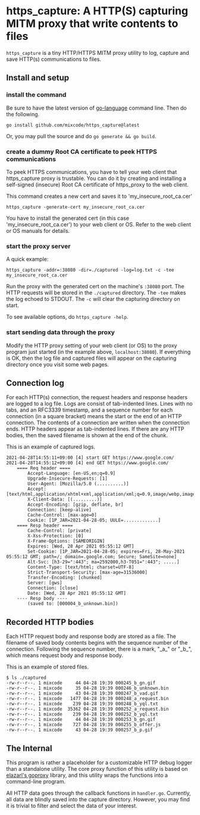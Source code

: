 
# https\_capture: A HTTP(S) capturing MITM proxy that write contents to files

`https_capture` is a tiny HTTP/HTTPS MITM proxy utility to log, capture and save HTTP(s) communications to files.


## Install and setup

### install the command
Be sure to have the latest version of [go-language](https://golang.org/) command line.
Then do the following.
```
go install github.com/mixcode/https_capture@latest
```

Or, you may pull the source and do `go generate && go build`.


### create a dummy Root CA certificate to peek HTTPS communications

To peek HTTPS communications, you have to tell your web client that https\_capture proxy is trustable. You can do it by creating and installing a self-signed (insecure) Root CA certificate of https\_proxy to the web client.

This command creates a new cert and saves it to 'my\_insecure\_root\_ca.cer'
```
https_capture -generate-cert my_insecure_root_ca.cer
```

You have to install the generated cert (in this case 'my\_insecure\_root\_ca.cer') to your web client or OS. Refer to the web client or OS manuals for details.


### start the proxy server

A quick example:
```
https_capture -addr=:38080 -dir=./captured -log=log.txt -c -tee my_insecure_root_ca.cer
```

Run the proxy with the generated cert on the machine's `:38080` port. The HTTP requests will be stored in the `./captured` directory. The `-tee` makes the log echoed to STDOUT. The `-c` will clear the capturing directory on start.

To see available options, do `https_capture -help`.


### start sending data through the proxy

Modify the HTTP proxy setting of your web client (or OS) to the proxy program just started (in the example above, `localhost:38080`). If everything is OK, then the log file and captured files will appear on the capturing directory once you visit some web pages.


## Connection log

For each HTTP(s) connection, the request headers and response headers are logged to a log file. 
Logs are consist of tab-indented lines.
Lines with no tabs, and an RFC3339 timestamp, and a sequence number for each connection (in a square bracket) means the start or the end of an HTTP connection.
The contents of a connection are written when the connection ends. HTTP headers appear as tab-indented lines.
If there are any HTTP bodies, then the saved filename is shown at the end of the chunk.


This is an example of captured logs.
```
2021-04-28T14:55:11+09:00 [4] start GET https://www.google.com/
2021-04-28T14:55:12+09:00 [4] end GET https://www.google.com/
	==== Req header ====
		Accept-Language: [en-US,en;q=0.9]
		Upgrade-Insecure-Requests: [1]
		User-Agent: [Mozilla/5.0 (..........)]
		Accept: [text/html,application/xhtml+xml,application/xml;q=0.9,image/webp,image/apng,*/*;q=0.8]
		X-Client-Data: [(.........)]
		Accept-Encoding: [gzip, deflate, br]
		Connection: [keep-alive]
		Cache-Control: [max-age=0]
		Cookie: [1P_JAR=2021-04-28-05; UULE=.............]
	==== Resp header ====
		Cache-Control: [private]
		X-Xss-Protection: [0]
		X-Frame-Options: [SAMEORIGIN]
		Expires: [Wed, 28 Apr 2021 05:55:12 GMT]
		Set-Cookie: [1P_JAR=2021-04-28-05; expires=Fri, 28-May-2021 05:55:12 GMT; path=/; domain=.google.com; Secure; SameSite=none]
		Alt-Svc: [h3-29=":443"; ma=2592000,h3-T051=":443"; .....]
		Content-Type: [text/html; charset=UTF-8]
		Strict-Transport-Security: [max-age=31536000]
		Transfer-Encoding: [chunked]
		Server: [gws]
		Connection: [close]
		Date: [Wed, 28 Apr 2021 05:55:12 GMT]
	---- Resp body ----
		(saved to: [000004_b_unknown.bin])
```


## Recorded HTTP bodies

Each HTTP request body and response body are stored as a file.
The filename of saved body contents begins with the sequence number of the connection.
Following the sequence number, there is a mark, "\_a\_" or "\_b\_", which means request body and response body.

This is an example of stored files.
```
$ ls ./captured
-rw-r--r--. 1 mixcode     44 04-28 19:39 000245_b_gn.gif
-rw-r--r--. 1 mixcode     35 04-28 19:39 000246_b_unknown.bin
-rw-r--r--. 1 mixcode     43 04-28 19:39 000247_b_vad.gif
-rw-r--r--. 1 mixcode   1477 04-28 19:39 000248_a_request.bin
-rw-r--r--. 1 mixcode    239 04-28 19:39 000248_b_yql.txt
-rw-r--r--. 1 mixcode  35362 04-28 19:39 000252_a_request.bin
-rw-r--r--. 1 mixcode    239 04-28 19:39 000252_b_yql.txt
-rw-r--r--. 1 mixcode     44 04-28 19:39 000253_b_gn.gif
-rw-r--r--. 1 mixcode    727 04-28 19:39 000255_b_offer.js
-rw-r--r--. 1 mixcode     43 04-28 19:39 000257_b_p.gif
```


## The Internal

This program is rather a placeholder for a customizable HTTP debug logger than a standalone utility. The core proxy function of this utility is based on [elazarl's goproxy](https://github.com/elazarl/goproxy) library, and this utility wraps the functions into a command-line program.

All HTTP data goes through the callback functions in `handler.go`. Currently, all data are blindly saved into the capture directory. However, you may find it is trivial to filter and select the data of your interest.


